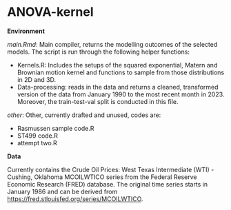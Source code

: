 # ANOVA-kernel

**Environment**

*main.Rmd*: Main compiler, returns the modelling outcomes of the selected models. The script is run through the following helper functions:
- Kernels.R: Includes the setups of the squared exponential, Matern and Brownian motion kernel and functions to sample from those distributions in 2D and 3D.
- Data-processing: reads in the data and returns a cleaned, transformed version of the data from January 1990 to the most recent month in 2023. Moreover, the train-test-val split is conducted in this file.

*other*: Other, currently drafted and unused, codes are:
- Rasmussen sample code.R
- ST499 code.R
- attempt two.R

**Data**

Currently contains the Crude Oil Prices: West Texas Intermediate (WTI) - Cushing, Oklahoma MCOILWTICO series from the Federal Reserve Economic Research (FRED) database. The original time series starts in January 1986 and can be derived from https://fred.stlouisfed.org/series/MCOILWTICO.
